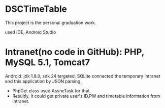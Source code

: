 # DSCTimeTable
This project is the personal graduation work.

used IDE, Android Studio

# Intranet(no code in GitHub): PHP, MySQL 5.1, Tomcat7

Android: jdk 1.8.0, sdk 24 targeted, SQLite
connected the temporary intranet and this application by JSON parsing.
 - PhpGet class used AsyncTask for that.
 - Resultly, it could get private user's ID,PW and timetable information from intranet.
